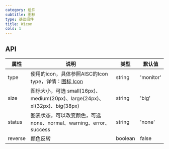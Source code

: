 ```yaml
---
category: 组件
subtitle: 图标
type: 基础组件
title: Wicon
cols: 1
---
```


## API

| 属性      | 说明                                       | 类型      | 默认值       |
| ------- | ---------------------------------------- | ------- | --------- |
| type    | 使用的icon，具体参照AISC的Icon type，详情：[图标 Icon](http://aisc.alibaba-inc.com/site/pc#/cate/2/page/8) | string  | 'monitor' |
| size    | 图标大小，可选 small(16px)、medium(20px)、large(24px)、xl(32px)、big(38px) | string  | 'big'     |
| status  | 图表状态，可以改变颜色，可选 none、normal、warning、error、success     | string  | 'none'      |
| reverse | 颜色反转                                     | boolean | false     |
